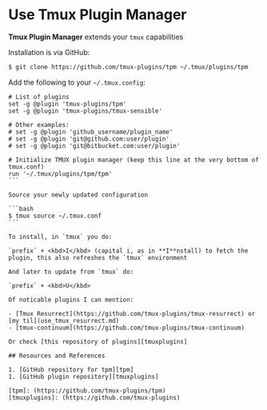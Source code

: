 # Use Tmux Plugin Manager

**Tmux Plugin Manager** extends your `tmux` capabilities

Installation is via GitHub:

```bash
$ git clone https://github.com/tmux-plugins/tpm ~/.tmux/plugins/tpm
```

Add the following to your `~/.tmux.config`:

````
# List of plugins
set -g @plugin 'tmux-plugins/tpm'
set -g @plugin 'tmux-plugins/tmux-sensible'

# Other examples:
# set -g @plugin 'github_username/plugin_name'
# set -g @plugin 'git@github.com:user/plugin'
# set -g @plugin 'git@bitbucket.com:user/plugin'

# Initialize TMUX plugin manager (keep this line at the very bottom of tmux.conf)
run '~/.tmux/plugins/tpm/tpm'
```

Source your newly updated configuration

```bash
$ tmux source ~/.tmux.conf
```

To install, in `tmux` you do:

`prefix` + <kbd>I</kbd> (capital i, as in **I**nstall) to fetch the plugin, this also refreshes the `tmux` environment

And later to update from `tmux` do:

`prefix` + <kbd>U</kbd>

Of noticable plugins I can mention:

- [Tmux Resurrect](https://github.com/tmux-plugins/tmux-resurrect) or [my til](use_tmux_resurrect.md)
- [tmux-continuum](https://github.com/tmux-plugins/tmux-continuum)

Or check [this repository of plugins][tmuxplugins]

## Resources and References

1. [GitHub repository for tpm][tpm]
1. [GitHub plugin repository][tmuxplugins]

[tpm]: (https://github.com/tmux-plugins/tpm)
[tmuxplugins]: (https://github.com/tmux-plugins)
